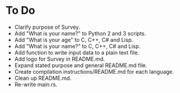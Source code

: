 # To Do

- Clarify purpose of Survey.
- Add "What is your name?" to Python 2 and 3 scripts.
- Add "What is your age" to C, C++, C# and Lisp.
- Add "What is your name?" to C, C++, C# and Lisp.
- Add function to write input data to a plain text file.
- Add logo for Survey in README.md.
- Expand stated purpose and general README.md file.
- Create compilation instructions/README.md for each language.
- Clean up README.md.
- Re-write main.rs.
